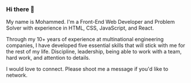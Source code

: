 ### Hi there 👋

My name is Mohammed. I'm a Front-End Web Developer and Problem Solver with experience in HTML, CSS, JavaScript, and React.

Through my 10+ years of experience at multinational engineering companies, I have developed five essential skills that will stick with me for the rest of my life. Discipline, leadership, being able to work with a team, hard work, and attention to details.

I would love to connect. Please shoot me a message if you'd like to network.
